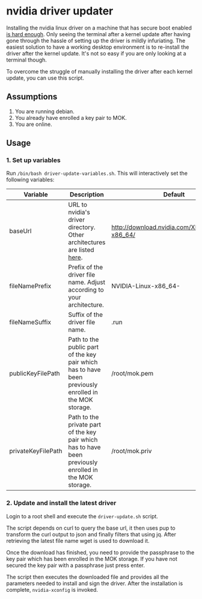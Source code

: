 # nvidia driver updater

Installing the nvidia linux driver on a machine that has secure boot enabled [is hard enough](https://askubuntu.com/questions/1023036/how-to-install-nvidia-driver-with-secure-boot-enabled).
Only seeing the terminal after a kernel update after having gone through the hassle of setting
up the driver is mildly infuriating. The easiest solution to have a working desktop environment
is to re-install the driver after the kernel update. It's not so easy if you are only looking
at a terminal though.

To overcome the struggle of manually installing the driver after each kernel update, you can
use this script.

## Assumptions
1. You are running debian.
2. You already have enrolled a key pair to MOK.
3. You are online.

## Usage
### 1. Set up variables
Run `/bin/bash driver-update-variables.sh`. This will interactively set the following variables:

| Variable  | Description  | Default  |
|---|---|---|
| baseUrl  | URL to nvidia's driver directory. Other architectures are listed [here](http://download.nvidia.com/XFree86/). | http://download.nvidia.com/XFree86/Linux-x86_64/  |
| fileNamePrefix  | Prefix of the driver file name. Adjust according to your architecture. | NVIDIA-Linux-x86_64-  |
| fileNameSuffix  |  Suffix of the driver file name. | .run  |
| publicKeyFilePath  | Path to the public part of the key pair which has to have been previously enrolled in the MOK storage.  | /root/mok.pem  |
| privateKeyFilePath  | Path to the private part of the key pair which has to have been previously enrolled in the MOK storage.  | /root/mok.priv |

### 2. Update and install the latest driver
Login to a root shell and execute the `driver-update.sh` script. 

The script depends on curl to query the base url, it then uses pup to transform the curl 
output to json and finally filters that using jq. After retrieving the latest file name 
wget is used to download it.

Once the download has finished, you need to provide the passphrase to the key pair which 
has been enrolled in the MOK storage. If you have not secured the key pair with a 
passphrase just press enter.

The script then executes the downloaded file and provides all the parameters needed to install
and sign the driver. After the installation is complete, `nvidia-xconfig` is invoked.
